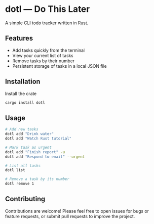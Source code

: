 
# dotl — Do This Later

A simple CLI todo tracker written in Rust.

## Features

* Add tasks quickly from the terminal
* View your current list of tasks
* Remove tasks by their number
* Persistent storage of tasks in a local JSON file

## Installation

Install the crate
```bash
cargo install dotl
```

## Usage

```bash
# Add new tasks
dotl add "Drink water"
dotl add "Watch Rust tutorial"

# Mark task as urgent
dotl add "Finish report" -u
dotl add "Respond to email" --urgent

# List all tasks
dotl list

# Remove a task by its number
dotl remove 1
```

## Contributing

Contributions are welcome! Please feel free to open issues for bugs or feature requests,
or submit pull requests to improve the project.
